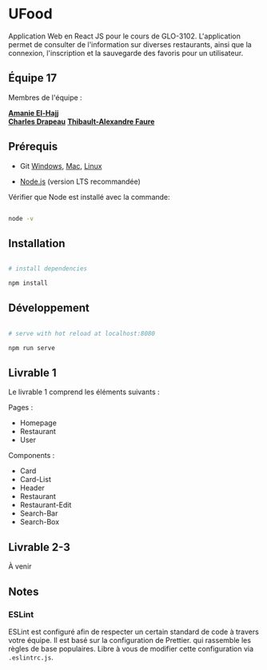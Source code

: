 
# UFood
Application Web en React JS pour le cours de GLO-3102.
L'application permet de consulter de l'information sur diverses restaurants, ainsi que la connexion, l'inscription et la sauvegarde des favoris pour un utilisateur. 

  ## Équipe 17
  
  Membres de l'équipe : 
  
[**Amanie El-Hajj**](github.com/aelhajj)  
[**Charles Drapeau**]()
[**Thibault-Alexandre Faure**](https://github.com/ImOverlord)

## Prérequis

- Git [Windows](http://www.git-scm.com/book/en/Getting-Started-Installing-Git#Installing-on-Windows), [Mac](http://www.git-scm.com/book/en/Getting-Started-Installing-Git#Installing-on-Mac), [Linux](http://www.git-scm.com/book/en/Getting-Started-Installing-Git#Installing-on-Linux)

-  [Node.js](https://nodejs.org/en/) (version LTS recommandée)

  

Vérifier que Node est installé avec la commande:

```bash

node -v

```

  

## Installation

  

```bash

# install dependencies

npm install

```

## Développement

```bash

# serve with hot reload at localhost:8080

npm run serve

```

 
## Livrable 1

Le livrable 1 comprend les éléments suivants : 

Pages : 

 - Homepage 
 - Restaurant
 - User
 
 Components : 
 
 - Card
 - Card-List
 - Header
 - Restaurant
 - Restaurant-Edit
 - Search-Bar
 - Search-Box

  

## Livrable 2-3

À venir
  
  

## Notes

### ESLint

ESLint est configuré afin de respecter un certain standard de code à travers votre équipe. Il est basé sur la configuration de Prettier. qui rassemble les règles de base populaires. Libre à vous de modifier cette configuration via `.eslintrc.js`.
